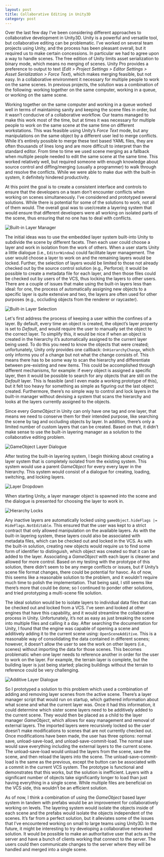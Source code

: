 ```yaml
---
layout: post
title: Collaborative Editing in Unity3D
category: post
---
```


Over the last few day I’ve been considering different approaches to collaborative development in Unity3D. Unity is a powerful and versatile tool, but collaborative editing can be problematic. I’ve worked on several team projects using Unity, and the process has been pleasant overall, but it required us to make certain concessions. In particular we had to agree upon a way to handle scenes. The free edition of Unity limits asset serialization to binary mode, which means no merging of scenes. Unity Pro provides a preference to output to text (*Edit > Project Settings > Editor Settings > Asset Serialization > Force Text*), which makes merging feasible, but not easy. In a collaborative environment it necessary for multiple people to work on the same scenes. In previous projects, the solution was a combination of the following: working together on the same computer, working in a queue, or working on the same scene.

<!--more-->

Working together on the same computer and working in a queue worked well in terms of maintaining sanity and keeping the scene files in order, but it wasn’t conducive of a collaborative workflow. Our teams managed to make this work most of the time, but at times it was necessary for multiple people to work on the same scene at the same time on different workstations. This was feasible using Unity’s *Force Text* mode, but any manipulations on the same object by a different user led to merge conflicts. While it’s entirely possible to merge these text based YAML files, they are often thousands of lines long and are more difficult to interpret than the standard editor. From time to time we used scene merging as a fallback when multiple people needed to edit the same scene at the same time. This worked relatively well, but required someone with enough knowledge about source control and diffing/merging (usually a programmer) to walk through and resolve the conflicts. While we were able to make due with the built-in system, it definitely hindered productivity.

At this point the goal is to create a consistent interface and controls to ensure that the developers on a team don’t encounter conflicts when working on scenes simultaneously. I’ve considered and prototyped several solutions. While there is potential for some of the solutions to work, not all of them would. The overall goal was to use/create a layering system that would ensure that different developers were all working on isolated parts of the scene, thus ensuring that no one has to deal with conflicts.

![Built-in Layer Manager](/images/unity-collab/built-in-layer-manager.png)

The initial ideas was to use the embedded layer system built-into Unity to subdivide the scene by different facets. Then each user could choose a layer and work in isolation from the work of others. When a user starts Unity a little dialogue (i.e., `EditorWindow`) could facilitate layer management. The user would choose a layer to work on and the remaining layers would be locked. Further, the selection of layers would be limited to those not already checked out by the source control solution (e.g., Perforce); it would be possible to create a metadata file for each layer, and then those files could be checked out by users of the VCS, thus locking the layers to other users. There are a couple of issues that make using the built-in layers less than ideal: for one, the process of automatically assigning new objects to a specific layer is quite extensive and two, the layers are often used for other purposes (e.g., occluding objects from the renderer or raycaster).

![Built-in Layer Selection](/images/unity-collab/built-in-layer-selection.png)

Let's first address the process of keeping a user within the confines of a layer. By default, every time an object is created, the object’s layer property is set to *Default*, and would require the user to manually set the object to the correct layer. To simplify this, it would be nice if when an object is created in the hierarchy it’s automatically assigned to the current layer being used. To do this you need to know the objects that were created; unfortunately, Unity only provides one callback: `OnHierarchyChange`, which only informs you of a change but not what the change consists of. This means there has to be some way to scan the hierarchy and differentiate between pre-existing and new items. This could be accomplished through different mechanisms, for example: if every object is assigned a specific layer, then it would be possible to search for any objects that are still on the *Default* layer. This is feasible (and I even made a working prototype of this), but it felt too heavy for something as simple as figuring out the last object created. Furthermore, there’s no simple way to control and lock layers in the built-in manager without devising a system that scans the hierarchy and looks at the layers currently assigned to the objects.

Since every *GameObject* in Unity can only have one tag and one layer, that means we need to conserve them for their intended purpose, like searching the scene by tag and occluding objects by layer. In addition, there’s only a limited number of custom layers that can be created. Based on that, it didn’t make sense to use the built-in layering manager as a solution to the collaborative editing problem.

![GameObject Layer Dialogue](/images/unity-collab/go-layer-dialogue.png)

After testing the built-in layering system, I begin thinking about creating a layer system that is completely isolated from the existing system. This system would use a parent *GameObject* for every every layer in the hierarchy. This system would consist of a dialogue for creating, loading, switching, and locking layers. 

![Layer Dropdown](/images/unity-collab/layer-dropdown.png)

When starting Unity, a layer manager object is spawned into the scene and the dialogue is presented for choosing the layer to work in. 

![Hierarchy Locks](/images/unity-collab/hierarchy-locks.png)

Any inactive layers are automatically locked using `gameObject.hideFlags |= HideFlags.NotEditable`. This ensured that the user was kept to a strict contract that only allowed manipulation on the available layers. As with the built-in layering system, these layers could also be associated with metadata files, which can be checked out and locked in the VCS. As with the built-in solution, creating new objects would require us to find some form of identifier to distinguish, which object was created so that it can be added to the layer. Associating a *GameObject* with each layer is cleaner and allowed for more control. Based on my testing with the prototype of this solution, there didn’t seem to be any merge conflicts or issues, but if Unity’s scene file format changes, there could be potential for havoc. As of now, this seems like a reasonable solution to the problem, and it wouldn’t require much time to polish the implementation. That being said, I still seems like there’s more that could be done; so I continued to ponder other solutions, and tried prototyping a multi-scene file solution.

The ideal solution would be to isolate layers to individual data files that can be checked out and locked from a VCS. I’ve seen and looked at other engines that have this capability, and it would streamline the collaborative process in Unity. Unfortunately, it’s not as easy as just breaking the scene into multiple files and calling it a day. After searching the documentation for Unity, I found that the engine was capable of opening a scene and additively adding it to the current scene using: `OpenSceneAdditive`. This is a reasonable way of consolidating the data contained in different scenes; however, it doesn’t allow the user to see the work on other layers (i.e., scenes) without importing the data for those scenes. This becomes problematic when one layer needs to reference another in order for the user to work on the layer. For example, the terrain layer is complete, but the building layer is just being started; placing buildings without the terrain to reference could be very challenging. 

![Additive Layer Dialogue](/images/unity-collab/additive-layer-dialogue.png)

So I prototyped a solution to this problem which used a combination of adding and removing layer scenes from the active scene. There’s a layer manager script that would run on startup, which gathered information about what scene and what the current layer was. Once it had this information, it could determine which sister scene layers need to be additively added to the current scene. They would then be placed as a child to the layer manager *GameObject*, which allows for easy management and removal of external layers. The imported layers were recursively locked so the user doesn’t make modifications to scenes that are not currently checked out. Once modifications have been made, the user has three options: normal save, unload-save-load, and unload-save-commit-load. The normal save would save everything including the external layers to the current scene. The unload-save-load would unload the layers from the scene, save the scene, and then reload the layers into the scene. The unload-save-commit-load is the same as the previous, except the button can be associated with a commit in the current VCS system. The prototype is functional and demonstrates that this works, but the solution is inefficient. Layers with a significant number of objects take significantly longer to load than just having everything in a single scene. While multiple files are beneficial on the VCS side, this wouldn’t be an efficient solution.

As of now, I think a combination of using the *GameObject* based layer system in tandem with prefabs would be an improvement for collaboratively working on levels. The layering system would isolate the objects inside of each scene and the prefabs would isolate the objects independent of the scenes. It’s far from a perfect solution, but it alleviates some of the issues that I’ve encountered working on small to large teams using Unity3D. In the future, it might be interesting to try developing a collaborative networked solution. It would be possible to make an authoritative user that acts as the server and have a bunch of clients working that connect to the server. The users could then communicate changes to the server where they will be handled and merged into a single scene. 